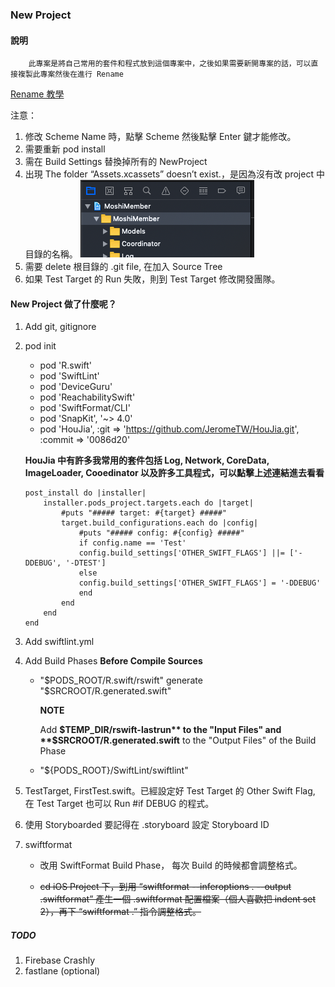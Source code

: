 ### New Project

#### 說明
        此專案是將自己常用的套件和程式放到這個專案中，之後如果需要新開專案的話，可以直接複製此專案然後在進行 Rename 
[Rename 教學](https://appmakers.dev/how-to-rename-xcode-project/)

注意：
1. 修改 Scheme Name 時，點擊 Scheme 然後點擊 Enter 鍵才能修改。
1. 需要重新 pod install
1. 需在 Build Settings 替換掉所有的 NewProject
1. 出現 The folder “Assets.xcassets” doesn’t exist.，是因為沒有改 project 中目錄的名稱。
    ![修改選中目錄名稱](./修改選中目錄名稱.png)
1. 需要 delete 根目錄的 .git file, 在加入 Source Tree
1. 如果 Test Target 的 Run 失敗，則到 Test Target 修改開發團隊。
        
#### New Project 做了什麼呢？
1. Add git, gitignore
1. pod init
    * pod 'R.swift'
    * pod 'SwiftLint'
    * pod 'DeviceGuru'
    * pod 'ReachabilitySwift'
    * pod 'SwiftFormat/CLI'
    * pod 'SnapKit', '~> 4.0'
    * pod 'HouJia', :git => 'https://github.com/JeromeTW/HouJia.git', :commit => '0086d20'

    **HouJia 中有許多我常用的套件包括 Log, Network, CoreData, ImageLoader, Cooedinator 以及許多工具程式，可以點擊上述連結進去看看**
    ```
    post_install do |installer|
        installer.pods_project.targets.each do |target|
            #puts "##### target: #{target} #####"
            target.build_configurations.each do |config|
                #puts "##### config: #{config} #####"
                if config.name == 'Test'
                config.build_settings['OTHER_SWIFT_FLAGS'] ||= ['-DDEBUG', '-DTEST']
                else
                config.build_settings['OTHER_SWIFT_FLAGS'] = '-DDEBUG'
                end
            end
        end
    end
    ```

1. Add swiftlint.yml
1. Add Build Phases **Before Compile Sources**
    
    * "$PODS_ROOT/R.swift/rswift" generate "$SRCROOT/R.generated.swift"

        **NOTE**

        Add **$TEMP_DIR/rswift-lastrun** to the "Input Files" and **$SRCROOT/R.generated.swift** to the "Output Files" of the Build Phase
        
    * "${PODS_ROOT}/SwiftLint/swiftlint"   
1. TestTarget, FirstTest.swift。已經設定好 Test Target 的 Other Swift Flag, 在 Test Target 也可以 Run #if DEBUG 的程式。 
1. 使用 Storyboarded 要記得在 .storyboard 設定 Storyboard ID
1. swiftformat
    * 改用 SwiftFormat Build Phase， 每次 Build 的時候都會調整格式。
    
    * ~~cd iOS Project 下，到用 “swiftformat --inferoptions . --output .swiftformat” 產生一個 .swiftformat 配置檔案（個人喜歡把 indent set 2），再下 “swiftformat .” 指令調整格式。~~

##### TODO
1. Firebase Crashly
1. fastlane (optional)

